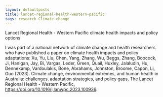 ```yaml
---
layout: defaultposts
title: lancet-regional-health-western-pacific
tags: research Climate-change
---
```


Lancet Regional Health - Western Pacific climate health impacts and policy options

I was part of a national network of climate change and health researchers who have published a paper on climate health impacts and policy adaptations: Xu, Yu, Liu, Chen, Yang, Zhang, Wu, Beggs, Zhang, Boocock, Ji, Hanigan, Jay, Bi, Vargas, Leder, Green, Quail, Huxley, Jalaludin, Hu, Dennekamp, Vardoulakis, Bone, Abrahams, Johnston, Broome, Capon, Li, Guo (2023). Climate change, environmental extremes, and human health in Australia: challenges, adaptation strategies, and policy gaps, The Lancet Regional Health - Western Pacific, https://doi.org/10.1016/j.lanwpc.2023.100936.

